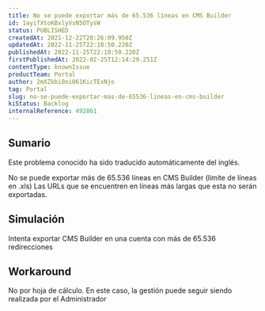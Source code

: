 ```yaml
---
title: No se puede exportar más de 65.536 líneas en CMS Builder
id: 1ayifXtoKBxlyVsN5OTysW
status: PUBLISHED
createdAt: 2021-12-22T20:26:09.950Z
updatedAt: 2022-11-25T22:10:50.220Z
publishedAt: 2022-11-25T22:10:50.220Z
firstPublishedAt: 2022-02-25T12:14:29.251Z
contentType: knownIssue
productTeam: Portal
author: 2mXZkbi0oi061KicTExNjo
tag: Portal
slug: no-se-puede-exportar-mas-de-65536-lineas-en-cms-builder
kiStatus: Backlog
internalReference: 492861
---
```


## Sumario

<div class="alert alert-info">
  <p>Este problema conocido ha sido traducido automáticamente del inglés.</p>
</div>


No se puede exportar más de 65.536 líneas en CMS Builder (límite de líneas en .xls)
Las URLs que se encuentren en líneas más largas que esta no serán exportadas.



## Simulación


Intenta exportar CMS Builder en una cuenta con más de 65.536 redirecciones



## Workaround


No por hoja de cálculo. En este caso, la gestión puede seguir siendo realizada por el Administrador

